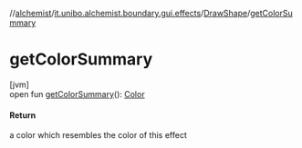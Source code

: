 //[alchemist](../../../index.md)/[it.unibo.alchemist.boundary.gui.effects](../index.md)/[DrawShape](index.md)/[getColorSummary](get-color-summary.md)

# getColorSummary

[jvm]\
open fun [getColorSummary](get-color-summary.md)(): [Color](https://docs.oracle.com/javase/8/docs/api/java/awt/Color.html)

#### Return

a color which resembles the color of this effect
